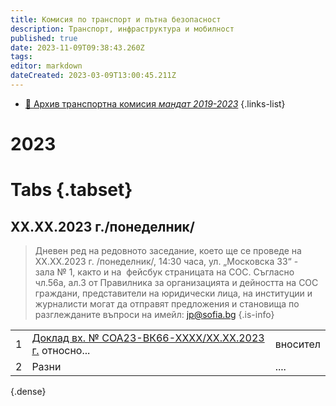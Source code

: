 ```yaml
---
title: Комисия по транспорт и пътна безопасност
description: Транспорт, инфраструктура и мобилност
published: true
date: 2023-11-09T09:38:43.260Z
tags: 
editor: markdown
dateCreated: 2023-03-09T13:00:45.211Z
---
```


- [:notebook_with_decorative_cover: Архив транспортна комисия *мандат 2019-2023*](/bg/politics/transport-council/2019-2023)
{.links-list}



# 2023

# Tabs  {.tabset}

 ## XX.XX.2023 г./понеделник/

>Дневен ред на редовното заседание, което ще се проведе на XX.XX.2023 г. /понеделник/, 14:30 часа, ул. „Московска 33“ - зала № 1, както и на  фейсбук страницата на СОС. Съгласно чл.56а, ал.3 от Правилника за организацията и дейността на СОС граждани, представители на юридически лица, на институции и журналисти могат да отправят предложения и становища по разглежданите въпроси на имейл: [jp@sofia.bg](mailto:y.tsankova@sofia.bg)
{.is-info}

|     |     |     |
| --- | --- | --- |
| 1 | [Доклад вх. № СОА23-ВК66-ХХХХ/ХХ.ХХ.2023 г.](линк) относно...  | вносител |
| 2 | Разни | .... |
{.dense}


     
 